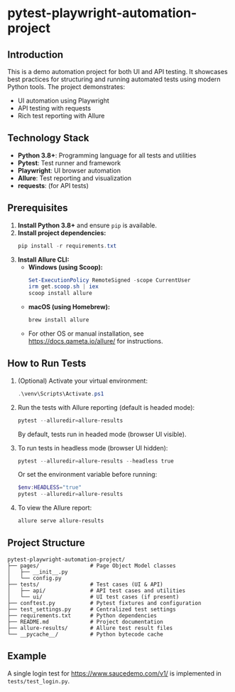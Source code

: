 # pytest-playwright-automation-project

## Introduction

This is a demo automation project for both UI and API testing. It showcases best practices for structuring and running automated tests using modern Python tools. The project demonstrates:
- UI automation using Playwright
- API testing with requests
- Rich test reporting with Allure

## Technology Stack

- **Python 3.8+**: Programming language for all tests and utilities
- **Pytest**: Test runner and framework
- **Playwright**: UI browser automation
- **Allure**: Test reporting and visualization
- **requests**: (for API tests)

## Prerequisites

1. **Install Python 3.8+** and ensure `pip` is available.
2. **Install project dependencies:**
   ```powershell
   pip install -r requirements.txt
   ```
3. **Install Allure CLI:**
   - **Windows (using Scoop):**
     ```powershell
     Set-ExecutionPolicy RemoteSigned -scope CurrentUser
     irm get.scoop.sh | iex
     scoop install allure
     ```
   - **macOS (using Homebrew):**
     ```bash
     brew install allure
     ```
   - For other OS or manual installation, see https://docs.qameta.io/allure/ for instructions.

## How to Run Tests

1. (Optional) Activate your virtual environment:
   ```powershell
   .\venv\Scripts\Activate.ps1
   ```
2. Run the tests with Allure reporting (default is headed mode):
   ```powershell
   pytest --alluredir=allure-results
   ```
   By default, tests run in headed mode (browser UI visible).

3. To run tests in headless mode (browser UI hidden):
   ```powershell
   pytest --alluredir=allure-results --headless true
   ```
   Or set the environment variable before running:
   ```powershell
   $env:HEADLESS="true"
   pytest --alluredir=allure-results
   ```

4. To view the Allure report:
   ```powershell
   allure serve allure-results
   ```

## Project Structure

```
pytest-playwright-automation-project/
├── pages/                # Page Object Model classes
│   ├── __init__.py
│   └── config.py
├── tests/                # Test cases (UI & API)
│   ├── api/              # API test cases and utilities
│   └── ui/               # UI test cases (if present)
├── conftest.py           # Pytest fixtures and configuration
├── test_settings.py      # Centralized test settings
├── requirements.txt      # Python dependencies
├── README.md             # Project documentation
├── allure-results/       # Allure test result files
└── __pycache__/          # Python bytecode cache
```

## Example

A single login test for https://www.saucedemo.com/v1/ is implemented in `tests/test_login.py`.
